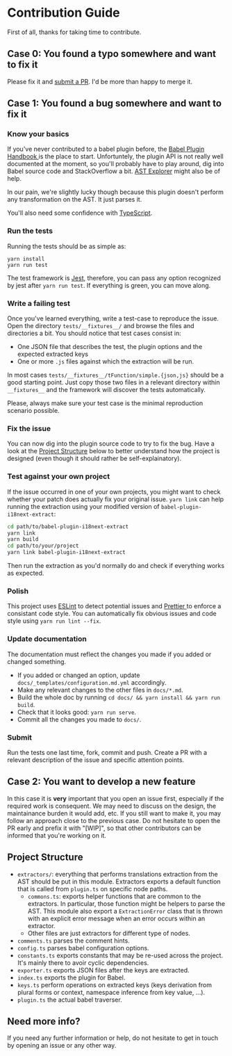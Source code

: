 # Contribution Guide

First of all, thanks for taking time to contribute.

## Case 0: You found a typo somewhere and want to fix it

Please fix it and [submit a PR](https://help.github.com/en/articles/creating-a-pull-request).
I'd be more than happy to merge it.

## Case 1: You found a bug somewhere and want to fix it

### Know your basics

If you've never contributed to a babel plugin before, the [Babel Plugin Handbook
](https://github.com/jamiebuilds/babel-handbook/blob/master/translations/en/plugin-handbook.md) is
the place to start. Unfortuntely, the plugin API is not really well documented at the moment, so
you'll probably have to play around, dig into Babel source code and StackOverflow a bit. [
AST Explorer](https://astexplorer.net/) might also be of help.

In our pain, we're slightly lucky though because this plugin doesn't perform any transformation
on the AST. It just parses it.

You'll also need some confidence with [TypeScript](https://www.typescriptlang.org/).

### Run the tests

Running the tests should be as simple as:

```
yarn install
yarn run test
```

The test framework is [Jest](https://jestjs.io), therefore, you can pass any option recognized by
jest after `yarn run test`. If everything is green, you can move along.

### Write a failing test

Once you've learned everything, write a test-case to reproduce the issue. Open the directory
`tests/__fixtures__/` and browse the files and directories a bit. You should notice that test
cases consist in:
- One JSON file that describes the test, the plugin options and the expected extracted keys
- One or more `.js` files against which the extraction will be run.

In most cases `tests/__fixtures__/tFunction/simple.{json,js}` should be a good starting point.
Just copy those two files in a relevant directory within `__fixtures__` and the framework will
discover the tests automatically.

Please, always make sure your test case is the minimal reproduction scenario possible.

### Fix the issue

You can now dig into the plugin source code to try to fix the bug. Have a look at the [Project
Structure](#project-structure) below to better understand how the project is designed (even
though it should rather be self-explainatory).

### Test against your own project

If the issue occurred in one of your own projects, you might want to check whether your patch does
actually fix your original issue. `yarn link` can help running the extraction using your modified
version of `babel-plugin-i18next-extract`:

```bash
cd path/to/babel-plugin-i18next-extract
yarn link
yarn build
cd path/to/your/project
yarn link babel-plugin-i18next-extract
```

Then run the extraction as you'd normally do and check if everything works as expected.

### Polish

This project uses [ESLint](https://eslint.org) to detect potential issues and [Prettier
](https://prettier.io) to enforce a consistant code style. You can automatically fix obvious
issues and code style using `yarn run lint --fix`.

### Update documentation

The documentation must reflect the changes you made if you added or changed something.

- If you added or changed an option, update `docs/_templates/configuration.md.yml` accordingly.
- Make any relevant changes to the other files in `docs/*.md`.
- Build the whole doc by running `cd docs/ && yarn install && yarn run build`.
- Check that it looks good: `yarn run serve`.
- Commit all the changes you made to `docs/`.

### Submit

Run the tests one last time, fork, commit and push. Create a PR with a relevant description of
the issue and specific attention points.

## Case 2: You want to develop a new feature

In this case it is **very** important that you open an issue first, especially if the required
work is consequent. We may need to discuss on the design, the maintainance burden it would add,
etc. If you still want to make it, you may follow an approach close to the previous case. Do not
hesitate to open the PR early and prefix it with "[WIP]", so that other contributors can be
informed that you're working on it.

## Project Structure

- `extractors/`: everything that performs translations extraction from the AST should be put in
  this module. Extractors exports a default function that is called from `plugin.ts` on specific
  node paths.
    - `commons.ts`: exports helper functions that are common to the extractors. In particular,
      those function might be helpers to parse the AST. This module also export a
      `ExtractionError` class that is thrown with an explicit error message when an error occurs
      within an extractor.
    - Other files are just extractors for different type of nodes.
- `comments.ts` parses the comment hints.
- `config.ts` parses babel configuration options.
- `constants.ts` exports constants that may be re-used across the project. It's mainly there to
  avoir cyclic dependencies.
- `exporter.ts` exports JSON files after the keys are extracted.
- `index.ts` exports the plugin for Babel.
- `keys.ts` perform operations on extracted keys (keys derivation from plural forms or context,
  namespace inference from key value, …).
- `plugin.ts` the actual babel traverser.

## Need more info?

If you need any further information or help, do not hesitate to get in touch by opening an issue
or any other way.

